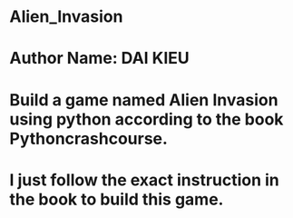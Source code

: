 # Alien_Invasion
# Author Name: DAI KIEU
# Build a game named Alien Invasion using python according to the book Pythoncrashcourse.
# I just follow the exact instruction in the book to build this game.
